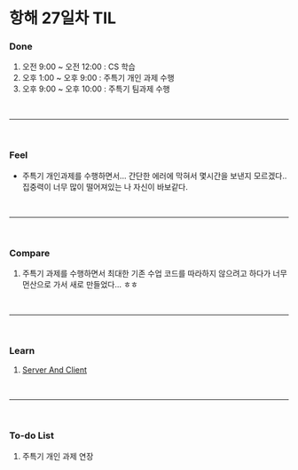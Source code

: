 # 항해 27일차 TIL

 ### Done
 1) 오전 9:00 ~ 오전 12:00 : CS 학습
 2) 오후 1:00 ~ 오후 9:00 : 주특기 개인 과제 수행
 3) 오후 9:00 ~ 오후 10:00 : 주특기 팀과제 수행

<br />
<hr>
<br />

### Feel
  - 주특기 개인과제를 수행하면서... 간단한 에러에 막혀서 몇시간을 보낸지 모르겠다.. 집중력이 너무 많이 떨어져있는 나 자신이 바보같다.

<br />
<hr>
<br />

### Compare
  1. 주특기 과제를 수행하면서 최대한 기존 수업 코드를 따라하지 않으려고 하다가 너무 먼산으로 가서 새로 만들었다... ㅎㅎ

<br />
<hr>
<br />

### Learn
  1. [Server And Client](https://github.com/bang-star/TIL/blob/main/web/ServerAndClient.md)
  
<br />
<hr>
<br />

### To-do List 
  1. 주특기 개인 과제 연장
